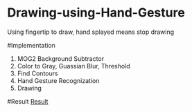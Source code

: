 # Drawing-using-Hand-Gesture
Using fingertip to draw, hand splayed means stop drawing

#Implementation
1. MOG2 Background Subtractor
2. Color to Gray, Guassian Blur, Threshold
3. Find Contours
4. Hand Gesture Recognization
5. Drawing

#Result
[Result](https://www.youtube.com/watch?v=P5pnf2WhyNI)
